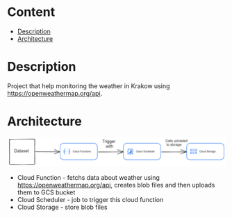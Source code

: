 # Content
- [Description](#description)
- [Architecture](#architecture)

# Description
Project that help monitoring the weather in Krakow using https://openweathermap.org/api.

# Architecture
![Architecture](architecture/GCP.png)

- Cloud Function - fetchs data about weather using https://openweathermap.org/api, creates blob files and then uploads them to GCS bucket
- Cloud Scheduler - job to trigger this cloud function
- Cloud Storage - store blob files 
